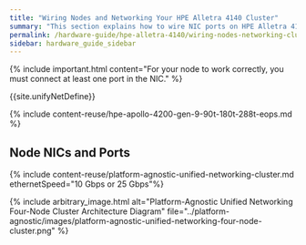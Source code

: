 ```yaml
---
title: "Wiring Nodes and Networking Your HPE Alletra 4140 Cluster"
summary: "This section explains how to wire NIC ports on HPE Alletra 4140 nodes and how to network a cluster."
permalink: /hardware-guide/hpe-alletra-4140/wiring-nodes-networking-cluster.html
sidebar: hardware_guide_sidebar
---
```

{% include important.html content="For your node to work correctly, you must connect at least one port in the NIC." %}

{{site.unifyNetDefine}}

{% include content-reuse/hpe-apollo-4200-gen-9-90t-180t-288t-eops.md %}

## Node NICs and Ports
{% include content-reuse/platform-agnostic-unified-networking-cluster.md ethernetSpeed="10 Gbps or 25 Gbps"%}

{% include arbitrary_image.html alt="Platform-Agnostic Unified Networking Four-Node Cluster Architecture Diagram" file="../platform-agnostic/images/platform-agnostic-unified-networking-four-node-cluster.png" %}
